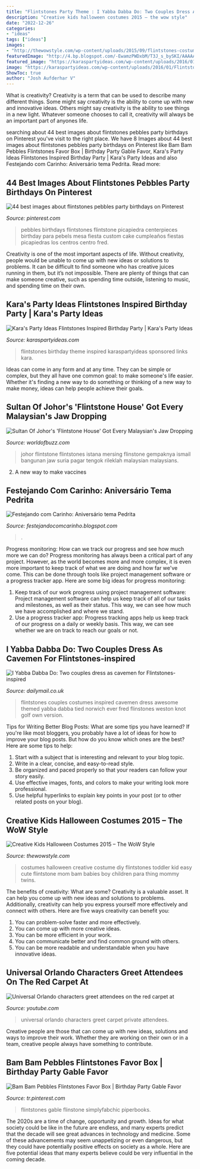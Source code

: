 ```yaml
---
title: "Flintstones Party Theme : I Yabba Dabba Do: Two Couples Dress As Cavemen For Flintstones-inspired"
description: "Creative kids halloween costumes 2015 – the wow style"
date: "2022-12-26"
categories:
- "ideas"
tags: ["ideas"]
images:
- "http://thewowstyle.com/wp-content/uploads/2015/09/flintstones-costume-diy.jpg"
featuredImage: "http://4.bp.blogspot.com/-EwamzPWDxbM/T3J_s_bySKI/AAAAAAAAC6w/AgGMTWd7V7M/s1600/530844_2888309407646_1257527994_32155981_1572352927_n.jpg"
featured_image: "https://karaspartyideas.com/wp-content/uploads/2016/01/Flintstones-Inspired-Birthday-Party-via-Karas-Party-Ideas-KarasPartyIdeas.com13.jpg"
image: "https://karaspartyideas.com/wp-content/uploads/2016/01/Flintstones-Inspired-Birthday-Party-via-Karas-Party-Ideas-KarasPartyIdeas.com13.jpg"
ShowToc: true
author: "Josh Aufderhar V"
---
```



What is creativity?
Creativity is a term that can be used to describe many different things. Some might say creativity is the ability to come up with new and innovative ideas. Others might say creativity is the ability to see things in a new light. Whatever someone chooses to call it, creativity will always be an important part of anyones life.

	

		
searching about 44 best images about flintstones pebbles party birthdays on Pinterest you've visit to the right place. We have 8 Images about 44 best images about flintstones pebbles party birthdays on Pinterest like Bam Bam Pebbles Flintstones Favor Box | Birthday Party Gable Favor, Kara&#039;s Party Ideas Flintstones Inspired Birthday Party | Kara&#039;s Party Ideas and also Festejando com Carinho: Aniversário tema Pedrita. Read more:
		
    
## 44 Best Images About Flintstones Pebbles Party Birthdays On Pinterest

<img loading=lazy src="https://s-media-cache-ak0.pinimg.com/736x/a2/bb/87/a2bb87b2fd5f72139c687e196272a074--pebbles-flintstone-birthday-party-ideas.jpg" onerror="this.onerror=null;this.src='https://tse1.mm.bing.net/th?id=OIP.nQZPlcfy8dOdZB4xPuadPAHaJ4&amp;pid=15.1';" alt="44 best images about flintstones pebbles party birthdays on Pinterest">

_Source: pinterest.com_

>pebbles birthdays flintstones flintstone picapiedra centerpieces birthday para pebels mesa fiesta custom cake cumpleaños fiestas picapiedras los centros centro fred. 

	

Creativity is one of the most important aspects of life. Without creativity, people would be unable to come up with new ideas or solutions to problems. It can be difficult to find someone who has creative juices running in them, but it’s not impossible. There are plenty of things that can make someone creative, such as spending time outside, listening to music, and spending time on their own.

    
## Kara&#039;s Party Ideas Flintstones Inspired Birthday Party | Kara&#039;s Party Ideas

<img loading=lazy src="https://karaspartyideas.com/wp-content/uploads/2016/01/Flintstones-Inspired-Birthday-Party-via-Karas-Party-Ideas-KarasPartyIdeas.com13.jpg" onerror="this.onerror=null;this.src='https://tse2.mm.bing.net/th?id=OIP.CvHzrPMV27_irNFdJ4zPoAHaEH&amp;pid=15.1';" alt="Kara&#039;s Party Ideas Flintstones Inspired Birthday Party | Kara&#039;s Party Ideas">

_Source: karaspartyideas.com_

>flintstones birthday theme inspired karaspartyideas sponsored links kara. 

	

Ideas can come in any form and at any time. They can be simple or complex, but they all have one common goal: to make someone's life easier. Whether it's finding a new way to do something or thinking of a new way to make money, ideas can help people achieve their goals.

    
## Sultan Of Johor&#039;s &#039;Flintstone House&#039; Got Every Malaysian&#039;s Jaw Dropping

<img loading=lazy src="https://www.worldofbuzz.com/wp-content/uploads/2016/12/pictures-of-johor-sultans-flintstone-house-going-viral-netizens-wowed-by-the-architecture-world-of-buzz-4.jpg" onerror="this.onerror=null;this.src='https://tse4.mm.bing.net/th?id=OIP.3liSv9PuVw1olrFrzKYuzAHaE8&amp;pid=15.1';" alt="Sultan Of Johor&#039;s &#039;Flintstone House&#039; Got Every Malaysian&#039;s Jaw Dropping">

_Source: worldofbuzz.com_

>johor flintstone flintstones istana mersing flinstone gempaknya ismail bangunan jaw suria pagar tengok rileklah malaysian malaysians. 

	

2. A new way to make vaccines 

    
## Festejando Com Carinho: Aniversário Tema Pedrita

<img loading=lazy src="http://4.bp.blogspot.com/-EwamzPWDxbM/T3J_s_bySKI/AAAAAAAAC6w/AgGMTWd7V7M/s1600/530844_2888309407646_1257527994_32155981_1572352927_n.jpg" onerror="this.onerror=null;this.src='https://tse3.mm.bing.net/th?id=OIP.Yygc00woUMtH-o-Sy6P_0gHaE-&amp;pid=15.1';" alt="Festejando com Carinho: Aniversário tema Pedrita">

_Source: festejandocomcarinho.blogspot.com_

>. 

	

Progress monitoring: How can we track our progress and see how much more we can do?
Progress monitoring has always been a critical part of any project. However, as the world becomes more and more complex, it is even more important to keep track of what we are doing and how far we've come. This can be done through tools like project management software or a progress tracker app. Here are some big ideas for progress monitoring: 
1. Keep track of our work progress using project management software: Project management software can help us keep track of all of our tasks and milestones, as well as their status. This way, we can see how much we have accomplished and where we stand. 
2. Use a progress tracker app: Progress tracking apps help us keep track of our progress on a daily or weekly basis. This way, we can see whether we are on track to reach our goals or not. 

    
## I Yabba Dabba Do: Two Couples Dress As Cavemen For Flintstones-inspired

<img loading=lazy src="https://i.dailymail.co.uk/i/pix/2009/08/24/article-1208657-0629EF1E000005DC-819_634x907.jpg" onerror="this.onerror=null;this.src='https://tse2.mm.bing.net/th?id=OIP.-n8yqxdTBzlV3QSfz2_CzwDREs&amp;pid=15.1';" alt="I Yabba Dabba Do: Two couples dress as cavemen for Flintstones-inspired">

_Source: dailymail.co.uk_

>flintstones couples costumes inspired cavemen dress awesome themed yabba dabba tied norwich ever fred flinstones weston knot golf own version. 

	

Tips for Writing Better Blog Posts: What are some tips you have learned?
If you're like most bloggers, you probably have a lot of ideas for how to improve your blog posts. But how do you know which ones are the best? Here are some tips to help:
1. Start with a subject that is interesting and relevant to your blog topic.
2. Write in a clear, concise, and easy-to-read style.
3. Be organized and paced properly so that your readers can follow your story easily.
4. Use effective images, fonts, and colors to make your writing look more professional.
5. Use helpful hyperlinks to explain key points in your post (or to other related posts on your blog).

    
## Creative Kids Halloween Costumes 2015 – The WoW Style

<img loading=lazy src="http://thewowstyle.com/wp-content/uploads/2015/09/flintstones-costume-diy.jpg" onerror="this.onerror=null;this.src='https://tse3.mm.bing.net/th?id=OIP.xhSm1EkT8GXcoZ0YKPOgjAHaLH&amp;pid=15.1';" alt="Creative Kids Halloween Costumes 2015 – The WoW Style">

_Source: thewowstyle.com_

>costumes halloween creative costume diy flintstones toddler kid easy cute flintstone mom bam babies boy children para thing mommy twins. 

	

The benefits of creativity: What are some?
Creativity is a valuable asset. It can help you come up with new ideas and solutions to problems. Additionally, creativity can help you express yourself more effectively and connect with others. Here are five ways creativity can benefit you: 
1) You can problem-solve faster and more effectively.
2) You can come up with more creative ideas.
3) You can be more efficient in your work.
4) You can communicate better and find common ground with others.
5) You can be more readable and understandable when you have innovative ideas.

    
## Universal Orlando Characters Greet Attendees On The Red Carpet At

<img loading=lazy src="https://i.ytimg.com/vi/UARzVnkRjvA/maxresdefault.jpg" onerror="this.onerror=null;this.src='https://tse1.mm.bing.net/th?id=OIP.6F2g_3sa_9db94tbI5LABgHaEK&amp;pid=15.1';" alt="Universal Orlando characters greet attendees on the red carpet at">

_Source: youtube.com_

>universal orlando characters greet carpet private attendees. 

	

Creative people are those that can come up with new ideas, solutions and ways to improve their work. Whether they are working on their own or in a team, creative people always have something to contribute.

    
## Bam Bam Pebbles Flintstones Favor Box | Birthday Party Gable Favor

<img loading=lazy src="https://i.pinimg.com/736x/b0/ff/c7/b0ffc73b480ddf71513e8dc026f1e6ab.jpg" onerror="this.onerror=null;this.src='https://tse4.mm.bing.net/th?id=OIP.y-ZrTDGYpOtp905aejbstgHaHa&amp;pid=15.1';" alt="Bam Bam Pebbles Flintstones Favor Box | Birthday Party Gable Favor">

_Source: tr.pinterest.com_

>flintstones gable flinstone simplyfabchic piperbooks. 

	

The 2020s are a time of change, opportunity and growth. Ideas for what society could be like in the future are endless, and many experts predict that the decade will see great advances in technology and medicine. Some of these advancements may seem unappetizing or even dangerous, but they could have potentially positive effects on society as a whole. Here are five potential ideas that many experts believe could be very influential in the coming decade.

